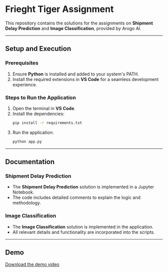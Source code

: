 # Frieght Tiger Assignment

This repository contains the solutions for the assignments on **Shipment Delay Prediction** and **Image Classification**, provided by Arogo AI.

---

## Setup and Execution

### Prerequisites
1. Ensure **Python** is installed and added to your system's PATH.
2. Install the required extensions in **VS Code** for a seamless development experience.

### Steps to Run the Application
1. Open the terminal in **VS Code**.
2. Install the dependencies:
   ```bash
   pip install -r requirements.txt
   ```
3. Run the application:
   ```bash
   python app.py
   ```

---

## Documentation

### Shipment Delay Prediction
- The **Shipment Delay Prediction** solution is implemented in a Jupyter Notebook.
- The code includes detailed comments to explain the logic and methodology.

### Image Classification
- The **Image Classification** solution is implemented in the application.
- All relevant details and functionality are incorporated into the scripts.

---

## Demo

[Download the demo video](Shipment_delay_prediction.mp4)







